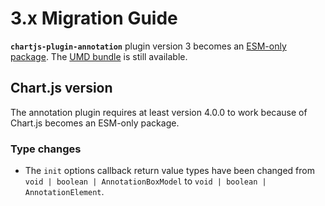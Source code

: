# 3.x Migration Guide

**`chartjs-plugin-annotation`** plugin version 3 becomes an [ESM-only package](https://nodejs.org/api/esm.html).
The [UMD bundle](integration.md#script-tag) is still available.

## Chart.js version

The annotation plugin requires at least version 4.0.0 to work because of Chart.js becomes an ESM-only package.

### Type changes

* The `init` options callback return value types have been changed from `void | boolean | AnnotationBoxModel` to `void | boolean | AnnotationElement`.

